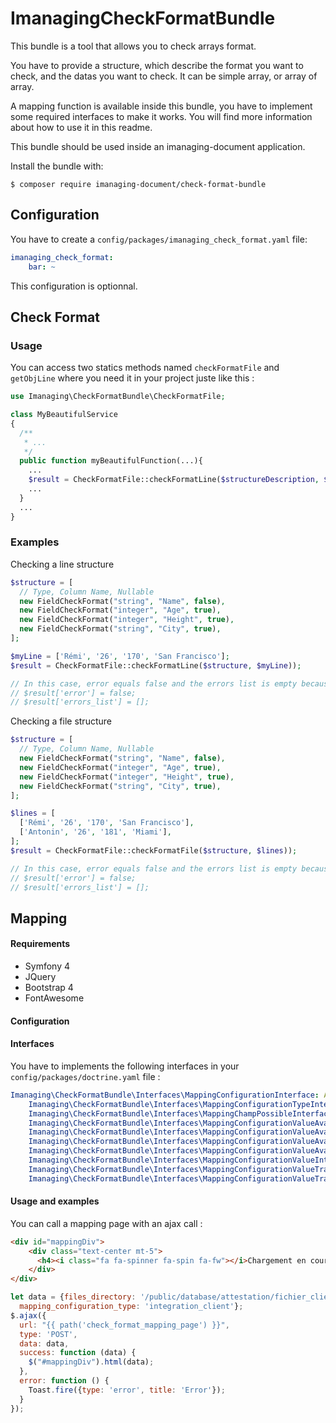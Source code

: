 ImanagingCheckFormatBundle
============

This bundle is a tool that allows you to check arrays format.

You have to provide a structure, which describe the format you want to check, and the datas you want to check. It can be simple array, or array of array.

A mapping function is available inside this bundle, you have to implement some required interfaces to make it works. You will find more information about how to use it in this readme.

This bundle should be used inside an imanaging-document application.

Install the bundle with:

```console
$ composer require imanaging-document/check-format-bundle
```

Configuration
----------------------------------

You have to create a ```config/packages/imanaging_check_format.yaml``` file:
```yaml
imanaging_check_format:
    bar: ~
```

This configuration is optionnal.

Check Format
----------------------------------

### Usage
You can access two statics methods named ``checkFormatFile`` and ``getObjLine`` where you need it in your project juste like this :

```php
use Imanaging\CheckFormatBundle\CheckFormatFile;

class MyBeautifulService
{  
  /**
   * ...
   */
  public function myBeautifulFunction(...){
    ...
    $result = CheckFormatFile::checkFormatLine($structureDescription, $myLineToCheckFormat));
    ...
  }
  ...
}
```

### Examples

Checking a line structure
```php
$structure = [
  // Type, Column Name, Nullable
  new FieldCheckFormat("string", "Name", false),
  new FieldCheckFormat("integer", "Age", true),
  new FieldCheckFormat("integer", "Height", true),
  new FieldCheckFormat("string", "City", true),
];

$myLine = ['Rémi', '26', '170', 'San Francisco'];
$result = CheckFormatFile::checkFormatLine($structure, $myLine));

// In this case, error equals false and the errors list is empty because there is no error
// $result['error'] = false;
// $result['errors_list'] = [];
```

Checking a file structure
```php
$structure = [
  // Type, Column Name, Nullable
  new FieldCheckFormat("string", "Name", false),
  new FieldCheckFormat("integer", "Age", true),
  new FieldCheckFormat("integer", "Height", true),
  new FieldCheckFormat("string", "City", true),
];

$lines = [
  ['Rémi', '26', '170', 'San Francisco'],
  ['Antonin', '26', '181', 'Miami'],
];
$result = CheckFormatFile::checkFormatFile($structure, $lines));

// In this case, error equals false and the errors list is empty because there is no error
// $result['error'] = false;
// $result['errors_list'] = [];
```

Mapping
----------------------------------

#### Requirements

- Symfony 4
- JQuery
- Bootstrap 4
- FontAwesome

#### Configuration

#### Interfaces

You have to implements the following interfaces in your ```config/packages/doctrine.yaml``` file :
```yaml
Imanaging\CheckFormatBundle\Interfaces\MappingConfigurationInterface: App\Entity\MappingConfiguration
    Imanaging\CheckFormatBundle\Interfaces\MappingConfigurationTypeInterface: App\Entity\MappingConfigurationType
    Imanaging\CheckFormatBundle\Interfaces\MappingChampPossibleInterface: App\Entity\MappingChampPossible
    Imanaging\CheckFormatBundle\Interfaces\MappingConfigurationValueAvanceFileInterface: App\Entity\MappingConfigurationValueAvanceFile
    Imanaging\CheckFormatBundle\Interfaces\MappingConfigurationValueAvanceInterface: App\Entity\MappingConfigurationValueAvance
    Imanaging\CheckFormatBundle\Interfaces\MappingConfigurationValueAvanceTextInterface: App\Entity\MappingConfigurationValueAvanceText
    Imanaging\CheckFormatBundle\Interfaces\MappingConfigurationValueAvanceTypeInterface: App\Entity\MappingConfigurationValueAvanceType
    Imanaging\CheckFormatBundle\Interfaces\MappingConfigurationValueInterface: App\Entity\MappingConfigurationValue
    Imanaging\CheckFormatBundle\Interfaces\MappingConfigurationValueTransformationInterface: App\Entity\MappingConfigurationValueTransformation
    Imanaging\CheckFormatBundle\Interfaces\MappingConfigurationValueTranslationInterface: App\Entity\MappingConfigurationValueTranslation
```

#### Usage and examples

You can call a mapping page with an ajax call :
```html
<div id="mappingDiv">
    <div class="text-center mt-5">
      <h4><i class="fa fa-spinner fa-spin fa-fw"></i>Chargement en cours ...</h4>
    </div>
</div>
```

```js
let data = {files_directory: '/public/database/attestation/fichier_client*.csv', next_step_route: 'hephaistos_administration_import_fichier_client',
  mapping_configuration_type: 'integration_client'};
$.ajax({
  url: "{{ path('check_format_mapping_page') }}",
  type: 'POST',
  data: data,
  success: function (data) {
    $("#mappingDiv").html(data);
  },
  error: function () {
    Toast.fire({type: 'error', title: 'Error'});
  }
});
```